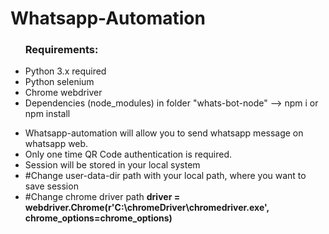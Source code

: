 # Whatsapp-Automation  
<ul>
<h3>Requirements:</h3>
    <li>Python 3.x required</li>
    <li>Python selenium</li>
    <li>Chrome webdriver</li>
    <li>Dependencies (node_modules) in folder "whats-bot-node" --> npm i or npm install</li>
</ul>
<ul>
    <li>Whatsapp-automation will allow you to send whatsapp message on whatsapp web.</li>
    <li>Only one time QR Code authentication is required.</li>
    <li>Session will be stored in your local system</li>
    <li>#Change user-data-dir path with your local path, where you want to save session</li>
    <li>#Change chrome driver path <b>driver = webdriver.Chrome(r'C:\chromeDriver\chromedriver.exe', chrome_options=chrome_options)</b> </li>
</ul>
